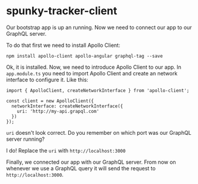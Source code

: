 # spunky-tracker-client

Our bootstrap app is up an running. Now we need to connect our app to our GraphQL server. 

To do that first we need to install Apollo Client:

`npm install apollo-client apollo-angular graphql-tag --save`

Ok, it is installed. Now, we need to introduce Apollo Client to our app. In `app.module.ts` you need to import Apollo Client
and create an network interface to configure it. Like this:

```
import { ApolloClient, createNetworkInterface } from 'apollo-client';

const client = new ApolloClient({
  networkInterface: createNetworkInterface({
    uri: 'http://my-api.grapql.com'
  })
});
```
`uri` doesn't look correct. Do you remember on which port was our GraphQL server running?

I do! Replace the `uri` with `http://localhost:3000`

Finally, we connected our app with our GraphQL server. From now on whenever we use a GraphQL query it will send the request 
to `http://localhost:3000`.


